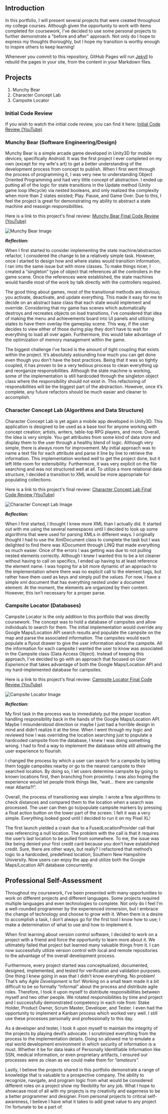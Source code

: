 ## Introduction

  In this portfolio, I will present several projects that were created throughout my college courses. Although given the opportunity to work with items completed for coursework, I've decided to use some personal projects to further demonstrate a "before and after" approach. Not only do I hope to express my thoughts thoroughly, but I hope my transition is worthy enough to inspire others to keep learning!

   Whenever you commit to this repository, GitHub Pages will run [Jekyll](https://jekyllrb.com/) to rebuild the pages in your site, from the content in your Markdown files.

## Projects
1. Munchy Bear
2. Character Concept Lab
3. Campsite Locator

### Initial Code Review

If you wish to watch the initial code review, you can find it here:
[Initial Code Review (YouTube)](https://youtu.be/0-OJduv94QE)

### Munchy Bear (Software Engineering/Design)

Munchy Bear is a simple arcade game developed in Unity3D for mobile devices; specifically Android. It was the first project I ever completed on my own (except for my wife's art) to get a better understanding of the development process from concept to publish. When I first went through the process of programming it, I was very new to understanding Object Oriented Programming and had very little concept of abstraction. I ended up putting all of the logic for state transitions in the Update method (Unity game loop lifecycle) via nested booleans, and only realized the complexity when more than 2 states existed; Play. Pause, and Game Over. Due to this, I feel the project is great for demonstrating my ability to abstract a state machine and reassign responsibilities.

Here is a link to this project's final review: [Munchy Bear Final Code Review (YouTube)](https://youtu.be/EeXfDLnrCFw)

![Munchy Bear Image](https://guppie1337.github.io/ceastridge-snhu-cs499/munchy_bear_display.png)


**_Reflection:_** 

When I first started to consider implementing the state machine/abstraction refactor, I considered the change to be a relatively simple task. However, once I started to design how and where states would transition information, I ran into the same issue but with more classes. To make things nicer, I created a “singleton” type of object that references all the controllers in the game scene. Once the references were established, the state machines would handle most of the work by talk directly with the controllers required. 
      
The good thing about games, most of the transitional methods are obvious; you activate, deactivate, and update everything. This made it easy for me to decide on an abstract base class that each state would implement and override. Considering that my game has scenes which automatically destroys and recreates objects on load transitions, I’ve considered that idea of making the menu and achievements board into UI panels and utilizing states to have them overlay the gameplay scene. This way, if the user decides to view either of those during play they don’t have to wait for everything to load all over again. Furthermore, this would take advantage of the optimization of memory management within the game.

The biggest challenge I’ve faced is the amount of tight coupling that exists within the project. It’s absolutely astounding how much you can get done even though you don’t have the best practices. Being that it was so tightly coupled, it has proven to be a very tedious process to clean everything up and reorganize responsibilities. Although the state machine is working, some of the implementation is still hardcoded through the singleton object class where the responsibility should not exist in. This refactoring of responsibilities will be the biggest part of the abstraction. However, once it’s complete, any future refactors should be much easier and cleaner to accomplish. 

### Character Concept Lab (Algorithms and Data Structure)

Character Concept Lab is yet again a mobile app developed in Unity3D. This application is designed to be used as a base tool for anyone working with concept creation; artists, writers, table-top RPG players, and more. Overall, the idea is very simple. You get attributes from some kind of data store and display them to the user through a healthy blend of logic. Although very simple, there is always room for improvement. My initial approach was to name a text file for each attribute and parse it line by line to retrieve the information. This implementation worked well to get the project done, but it left little room for extensibility. Furthermore, it was very explicit on the file searching and was not structured well at all. To utilize a more relational data structure, I decided a transition to XML would be more appropriate for populating collections.

Here is a link to this project's final review: [Character Concept Lab Final Code Review (YouTube)](https://youtu.be/qFdH3VR4RSI)

![Character Concept Lab Image](https://guppie1337.github.io/ceastridge-snhu-cs499/character_concept_lab_display.JPG)


**_Reflection:_**

When I first started, I thought I knew more XML than I actually did. It started out with me using the several namespaces until I decided to look up some algorithms that were used for parsing XMLs in different ways. I originally thought I had to use the XmlDocument class to complete the task but I was delighted to find there was XDocument through LINQ that made everything so much easier. Once of the errors I was getting was due to not pulling nested elements correctly. Although I knew I wanted this to be a lot cleaner without having to call on specifics, I ended up having to at least reference the element name. I was hoping for a bit more dynamic of an approach to the implementation where there was no explicit call to the element tags, but rather have them used as keys and simply pull the values. For now, I have a simple xml document that has everything nested under a document element. At the moment, the elements are organized by their content. However, this isn’t necessary for a proper parse.

### Campsite Locator (Databases)

Campsite Locator is the only addition to this portfolio that was directly coursework. The concept was to hold a database of campsites and allow individuals to search for them. The initial implementation would override any Google Maps/Location API search results and populate the campsite on the map and parse the associated information. The campsites would each populate a flyout drawer to give the user information about the campsite. All the information for each campsite I wanted the user to know was associated in the Campsite class (Data Access Object). Instead of keeping this approach, I've decided to go with an approach that focused on _User Experience_ that takes advantage of both the Google Maps/Location API and my hard-implemented database for campsites. 

Here is a link to this project's final review: [Campsite Locator Final Code Review (YouTube)](https://youtu.be/ft_RUghT6Zs)

![Campsite Locator Image](https://guppie1337.github.io/ceastridge-snhu-cs499/campsite_locator_display.png)


**_Reflection:_**

My first task in the process was to immediately put the proper location handling responsibility back in the hands of the Google Maps/Location API. Maybe I misunderstood direction or maybe I just had a horrible design in mind and didn’t realize it at the time. When I went through my logic and reviewed how I was overriding the location searching just to populate a hardcoded campsite from the database, I knew I was doing something wrong. I had to find a way to implement the database while still allowing the user experience to flourish.

I changed the process by which a user can search for a campsite by letting them toggle campsites nearby or go to the nearest campsite to their searched location. By doing so, I let users determine campsite by going to known locations first, then branching from proximity. I was also hoping the experience would let people think things like, “wait… there are campsite near Atlanta?!”. 

Overall, the process of transitioning was simple. I wrote a few algorithms to check distances and compared them to the location when a search was processed. The user can then go to/populate campsite markers by pressing a float action button on the lower part of the screen. I felt it was a very simple. Everything looked good until I decided to run it on my Pixel XL!

The first launch yielded a crash due to a FusedLocationProvider call that was referencing a null location. The problem with the call is that it requires the user’s last location to be pulled from somewhere. To me, the issue was like being denied your first credit card because you don’t have established credit. Sure, there are other ways, but really? I refactored that method’s logic to a hardcoded, predefined location; Southern New Hampshire University. Now users can enjoy the app and utilize both the Google Maps/Location API database concurrently.

## Professional Self-Assessment

Throughout my coursework, I’ve been presented with many opportunities to work on different projects and different languages. Some projects required multiple languages and even technologies to complete. Not only do I feel I’m a well-rounded programmer by the experienced immersion, but I embrace the change of technology and choose to grow with it. When there is a desire to accomplish a task, I don’t always go for the first tool I know how to use; I make a determination of what to use and how to implement it. 

When first learning about version control software, I decided to work on a project with a friend and force the opportunity to learn more about it. We ultimately failed that project but learned many valuable things from it. I can now successfully utilize version control with local and remote repositories to the advantage of the overall development process.

Furthermore, every project started was conceptualized, documented, designed, implemented, and tested for verification and validation purposes. One thing I knew going in was that I didn’t know everything. No problem! That’s why _Agile Development_ is for! Working on a small team made it a bit difficult to be so formally “informal” about the process and distribute agile roles. Therefore, I took it upon myself to distribute responsibilities between myself and two other people. We rotated responsibilities by time and project and I successfully demonstrated competency in each role from: Stake Holder, Product Owner, Scrum Master, Developer, and Tester. I even had the opportunity to implement a Kanban process which worked very well. I still use these processes personally and professionally to this day.

As a developer and tester, I took it upon myself to maintain the integrity of the projects by playing devil’s advocate. I scrutinized everything from the process to the implementation details. Doing so allowed me to emulate a real world development environment in which security of information is a must. Whether it be for data leaks of Personally Identifiable Information like SSN, medical information, or even proprietary artifacts, I ensured our processes were as clean as we could make them for _”amateurs”._

Lastly, I believe the projects shared in this portfolio demonstrate a range of knowledge that is valuable to a prospective company. The ability to recognize, navigate, and program logic from what would be considered different roles on a project show my flexibility for any job. What I hope to showcase most of all with my projects is my creativity and eagerness to be a better programmer and designer. From personal projects to critical self-awareness, I believe I have what it takes to add great value to any project I’m fortunate to be a part of.

